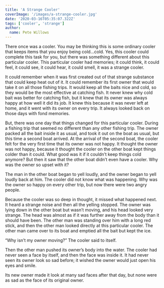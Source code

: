 ```yaml
---
title: 'A Strange Cooler'
coverImage: '/images/a-strange-cooler.jpg'
date: '2020-03-16T05:35:07.322Z'
tags: ['cooler', 'strange']
author:
  name: Pete Willows
---
```


There once was a cooler. You may be thinking this is some ordinary cooler that keeps items that you enjoy being cold...cold. Yes, this cooler could complete this task for you, but there was something different about this particular cooler. This particular cooler had memories; it could think, it could feel, it could see, it could hear, it could smell, it was a strange cooler.

It could remember when it was first created out of that strange substance that could keep heat out of it. It could remember its first owner that would take it on all those fishing trips. It would keep all the baits nice and cold, so they would be the most effective at catching fish. It never knew why cold bait was better for catching fish, but it knew that its owner was always happy at how well it did its job. It knew this because it was never left at home, and it went with its owner on every trip. It always looked back on those days with fond memories.

But, there was one day that things changed for this particular cooler. During a fishing trip that seemed no different than any other fishing trip. The owner packed all the bait inside it as usual, and took it out on the boat as usual, but this time a second boat arrived. At the arrival of the second boat, the cooler felt for the very first time that its owner was not happy. It thought the owner was not happy, because it thought the cooler on the other boat kept things colder than it could. What good was it if it couldn’t keep things cold anymore? But then it saw that the other boat didn’t even have a cooler. Why was the owner so upset with it?

The man in the other boat began to yell loudly, and the owner began to yell loudly back at him. The cooler did not know what was happening. Why was the owner so happy on every other trip, but now there were two angry people.

Because the cooler was so deep in thought, it missed what happened next. It heard a strange noise and then all the yelling stopped. The owner was lying down in the other boat but wasn’t moving, and his head looked very strange. The head was almost as if it was further away from the body than it should have been. The other man was standing over him with a long red stick, and then the other man looked directly at this particular cooler. The other man came over to its boat and emptied all the bait but kept the ice.

“Why isn’t my owner moving?” The cooler said to itself.

Then the other man pushed its owner’s body into the water. The cooler had never seen a face by itself, and then the face was inside it. It had never seen its owner look so sad before; it wished the owner would just open his eyes and smile.

Its new owner made it look at many sad faces after that day, but none were as sad as the face of its original owner.